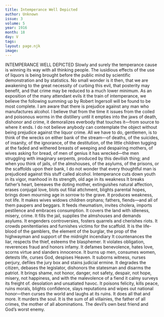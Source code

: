 ```yaml
---
title: Intemperance Well Depicted
author: Unknown
issue: 3
volume: 5
year: 1916
month: 18
day: V
tags:
layout: page.njk
image:
---
```

INTEMPERANCE WELL DEPICTED       Slowly and surely the temperance cause is winning its way with all thinking people. The iusidious effects of the use of liquors is being brought before the public mind by scientific demonstration and by statistics. No small wonder is it then, that we are awakening to the great necessity of curbing this evil, that posterity may benefit, and that crime may be reduced to a much lower minimum. As an exposition of the many attendant evils it the train of intemperance, we believe the following summing up by Robert Ingersoll will be found to be most complete.       I am aware that there is prejudice against any man who manufactures alcohol. I believe that from the time it issues from the coiled and poisonous worms in the distillery until it empties into the jaws of death, dishonor and crime, it demoralizes everbody that touches it—from source to where it ends. I do not believe anybody can contemplate the object without being prejudice against the liquor crime.       All we have to do, gentlemen, is to think of the wrecks on either bank of the stream—of deaths, of the suicides, of insanity, of the ignorance, of the destitution, of the little children tugging at the faded and withered breasts of weeping and despairing mothers, of wives asking for bread, of men of genius it has wrecked—the men struggling with imaginary serpents, produced by this devilish thing; and when you think of jails, of the almshouses, of the asylums, of the prisons, or the scaffolds upon their bank, I do not wonder that every thoughtful man is prejudiced against this stuff called alcohol.       Intemperance cuts down youth in its vigor, manhood in its strength, old age in its weakness It breaks father’s heart, bereaves the doting mother, extinguishes natural affection, erases conjugal love, blots out filial attchment, blights parental hopes, brings down mourning age in sorrow to the grave. It produces weakness, not life. It makes wives widows children orphans; fathers, fiends—and all of them paupers and beggars. It feeds rheumatism, invites cholera, imports pestilence and embraces consumption.       It covers the land with idleness, misery, crime. It fills the jail, supplies the almshouses and demands asylums. It engenders controversies, fosters quarrels and cherishes riots. It crowds penitentiaries and furnishes victims for the scaffold. It is the life-blood of the gamblers, the element of the burglar, the prop of the highwayman and support of the midnight incendiary It countenances the liar, respects the thief, esteems the blasphemer. It violates obligation, reverences fraud and honors infamy. It defames benevolence, hates love, scorns virtue and slanders innocence. It burns up men, consumes women, detests life, curses God, despises Heaven. It suborns witness, nurses perjury, defiles the jury box and stains judicial ermine. It degrades the citizen, debases the legislator, dishonors the statesman and disarms the patriot. It brings shame, not honor, danger, not safety, despair, not hope, misery, not happiness, and with the malevolence of a fiend it calmy surveys its freight of. desolation and unsatiated havoc. It poisons felicity, kills peace, ruins morals, blights confidence, slays reputations and wipes out national honor—then curses the world and laughs at its ruins. It does all that and more. It murders the soul. It is the sum of all villainies, the father of all crimes, the mother of all abominations. The devil’s own best friend and God’s worst enemy.     



